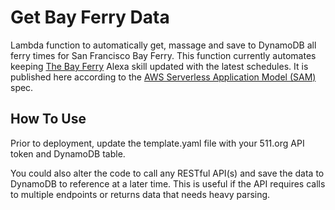 # Get Bay Ferry Data
Lambda function to automatically get, massage and save to DynamoDB all ferry times for San Francisco Bay Ferry. This function currently automates keeping [The Bay Ferry](https://www.amazon.com/Brian-Kilrain-The-Bay-Ferry/dp/B071KBG28X) Alexa skill updated with the latest schedules. It is published here according to the [AWS Serverless Application Model (SAM)](https://github.com/awslabs/serverless-application-model) spec.

## How To Use
Prior to deployment, update the template.yaml file with your 511.org API token and DynamoDB table. 

You could also alter the code to call any RESTful API(s) and save the data to DynamoDB to reference at a later time. This is useful if the API requires calls to multiple endpoints or returns data that needs heavy parsing.